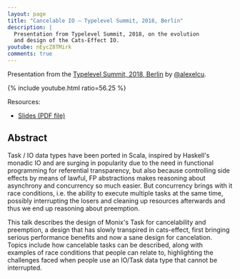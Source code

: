```yaml
---
layout: page
title: "Cancelable IO — Typelevel Summit, 2018, Berlin"
description: |
  Presentation from Typelevel Summit, 2018, on the evolution
  and design of the Cats-Effect IO.
youtube: nEycZ8TMirk
comments: true
---
```


Presentation from the
[Typelevel Summit, 2018, Berlin](https://typelevel.org/event/2018-05-summit-berlin/)
by [@alexelcu](https://twitter.com/alexelcu).

{% include youtube.html ratio=56.25 %}

Resources:

- [Slides (PDF file)](/public/pdfs/Cancelable-IO-2018.pdf)

## Abstract

Task / IO data types have been ported in Scala, inspired by Haskell's
monadic IO and are surging in popularity due to the need in functional
programming for referential transparency, but also because controlling
side effects by means of lawful, FP abstractions makes reasoning about
asynchrony and concurrency so much easier. But concurrency brings with
it race conditions, i.e. the ability to execute multiple tasks at the
same time, possibly interrupting the losers and cleaning up resources
afterwards and thus we end up reasoning about preemption.

This talk describes the design of Monix's Task for cancelability and
preemption, a design that has slowly transpired in cats-effect, first
bringing serious performance benefits and now a sane design for
cancelation. Topics include how cancelable tasks can be described,
along with examples of race conditions that people can relate to,
highlighting the challenges faced when people use an IO/Task data type
that cannot be interrupted.
